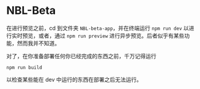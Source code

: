 # NBL-Beta

在进行预览之前，cd 到文件夹 `NBL-beta-app`，并在终端运行 `npm run dev` 以进行实时预览，或者，通过 `npm run preview` 进行异步预览。后者似乎有某些功能，然而我并不知道。

对了，在你准备部署任何你已经完成的东西之前，千万记得运行

```
npm run build
```

以检查某些能在 dev 中运行的东西在部署之后无法运行。